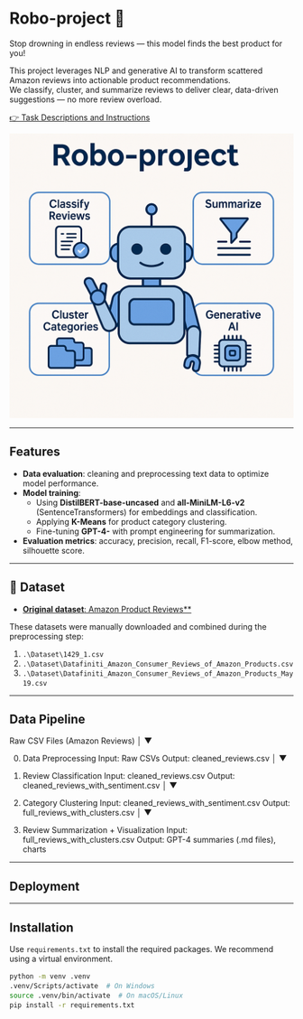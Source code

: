# **Robo-project** 🤖  
Stop drowning in endless reviews — this model finds the best product for you!  

This project leverages NLP and generative AI to transform scattered Amazon reviews into actionable product recommendations.  
We classify, cluster, and summarize reviews to deliver clear, data-driven suggestions — no more review overload.



[👉 Task Descriptions and Instructions](https://github.com/ironhack-labs/project-nlp-business-case-automated-customers-reviews-v2)

![images/robo - project.png](images/robo-project.png)

---
##  Features

- **Data evaluation**: cleaning and preprocessing text data to optimize model performance.  
- **Model training**:  
  - Using **DistilBERT-base-uncased** and **all-MiniLM-L6-v2** (SentenceTransformers) for embeddings and classification.  
  - Applying **K-Means** for product category clustering.  
  - Fine-tuning **GPT-4-** with prompt engineering for summarization.  
- **Evaluation metrics**: accuracy, precision, recall, F1-score, elbow method, silhouette score.

---

## 📁  Dataset

- [**Original dataset**: Amazon Product Reviews**](https://www.kaggle.com/datasets/datafiniti/consumer-reviews-of-amazon-products)

These datasets were manually downloaded and combined during the preprocessing step:

1. `.\Dataset\1429_1.csv`  
2. `.\Dataset\Datafiniti_Amazon_Consumer_Reviews_of_Amazon_Products.csv`  
3. `.\Dataset\Datafiniti_Amazon_Consumer_Reviews_of_Amazon_Products_May19.csv`  

---

##  Data Pipeline

Raw CSV Files (Amazon Reviews)
       │
       ▼
       
 0) Data Preprocessing
     Input:  Raw CSVs
     Output: cleaned_reviews.csv
       │
       ▼

 1) Review Classification
     Input:  cleaned_reviews.csv
     Output: cleaned_reviews_with_sentiment.csv
       │
       ▼

 2) Category Clustering
     Input:  cleaned_reviews_with_sentiment.csv
     Output: full_reviews_with_clusters.csv
       │
       ▼

 3) Review Summarization + Visualization
     Input:  full_reviews_with_clusters.csv
     Output: GPT-4 summaries (.md files), charts

---

## Deployment

---

##  Installation

Use `requirements.txt` to install the required packages. We recommend using a virtual environment.

```bash
python -m venv .venv
.venv/Scripts/activate  # On Windows
source .venv/bin/activate  # On macOS/Linux
pip install -r requirements.txt
```
